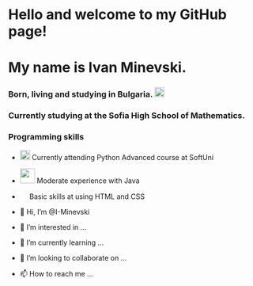 # Hello and welcome to my GitHub page!
# My name is Ivan Minevski.
### Born, living and studying in Bulgaria. <img width="20" src="https://emojipedia-us.s3.dualstack.us-west-1.amazonaws.com/thumbs/160/apple/325/flag-bulgaria_1f1e7-1f1ec.png"> 
### Currently studying at the Sofia High School of Mathematics.


### Programming skills
- <img width="20" src="https://user-images.githubusercontent.com/112943652/204306560-fd4a804a-ed48-4b1d-a81c-162bc286d612.png"> Currently attending Python Advanced course at SoftUni
- <img width="30" src="https://icon-library.com/images/java-icon-images/java-icon-images-0.jpg"> Moderate experience with Java
- <img width="15" src="https://skillicons.dev/icons?i=html"> Basic skills at using HTML and CSS



- 👋 Hi, I’m @I-Minevski
- 👀 I’m interested in ...
- 🌱 I’m currently learning ...
- 💞️ I’m looking to collaborate on ...
- 📫 How to reach me ...

<!---
I-Minevski/I-Minevski is a ✨ special ✨ repository because its `README.md` (this file) appears on your GitHub profile.
You can click the Preview link to take a look at your changes.
--->
